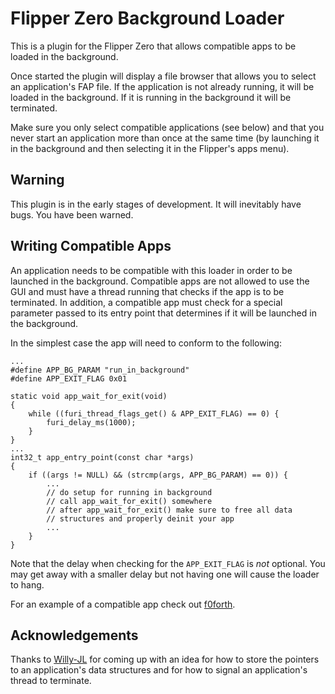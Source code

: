 # Flipper Zero Background Loader

This is a plugin for the Flipper Zero that allows compatible apps to be loaded
in the background.

Once started the plugin will display a file browser that allows you to select
an application's FAP file. If the application is not already running, it will
be loaded in the background. If it is running in the background it will be
terminated.

Make sure you only select compatible applications (see below) and that you
never start an application more than once at the same time (by launching it in
the background and then selecting it in the Flipper's apps menu).

## Warning

This plugin is in the early stages of development. It will inevitably have
bugs. You have been warned.

## Writing Compatible Apps

An application needs to be compatible with this loader in order to be launched
in the background. Compatible apps are not allowed to use the GUI and must have
a thread running that checks if the app is to be terminated. In addition, a
compatible app must check for a special parameter passed to its entry point
that determines if it will be launched in the background.

In the simplest case the app will need to conform to the following:

```
...
#define APP_BG_PARAM "run_in_background"
#define APP_EXIT_FLAG 0x01

static void app_wait_for_exit(void)
{
	while ((furi_thread_flags_get() & APP_EXIT_FLAG) == 0) {
		furi_delay_ms(1000);
	}
}
...
int32_t app_entry_point(const char *args)
{
	if ((args != NULL) && (strcmp(args, APP_BG_PARAM) == 0)) {
		...
		// do setup for running in background
		// call app_wait_for_exit() somewhere
		// after app_wait_for_exit() make sure to free all data
		// structures and properly deinit your app
		...
	}
}
```

Note that the delay when checking for the `APP_EXIT_FLAG` is _not_ optional.
You may get away with a smaller delay but not having one will cause the loader
to hang.

For an example of a compatible app check out
[f0forth](https://github.com/twisted-pear/f0forth).

## Acknowledgements

Thanks to [Willy-JL](https://github.com/Willy-JL) for coming up with an idea
for how to store the pointers to an application's data structures and for how
to signal an application's thread to terminate.
